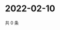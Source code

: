 # 2022-02-10

共 0 条

<!-- BEGIN WEIBO -->
<!-- 最后更新时间 Thu Feb 10 2022 18:12:55 GMT+0800 (China Standard Time) -->

<!-- END WEIBO -->
